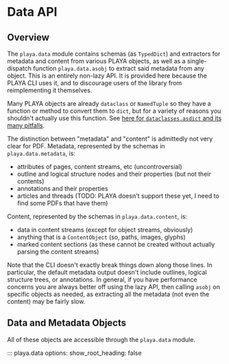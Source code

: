 # Data API

## Overview

The `playa.data` module contains schemas (as `TypedDict`) and extractors
for metadata and content from various PLAYA objects, as well as a
single-dispatch function `playa.data.asobj` to extract said metadata
from any object.  This is an entirely non-lazy API.  It is provided
here because the PLAYA CLI uses it, and to discourage users of the
library from reimplementing it themselves.

Many PLAYA objects are already `dataclass` or `NamedTuple` so they
have a function or method to convert them to `dict`, but for a variety
of reasons you shouldn't actually use this function.  See [here for
`dataclasses.asdict` and its many
pitfalls](https://stackoverflow.com/questions/52229521/why-is-dataclasses-asdictobj-10x-slower-than-obj-dict).

The distinction between "metadata" and "content" is admittedly not
very clear for PDF.  Metadata, represented by the schemas in
`playa.data.metadata`, is:

- attributes of pages, content streams, etc (uncontroversial)
- outline and logical structure nodes and their properties (but not
  their contents)
- annotations and their properties
- articles and threads (TODO: PLAYA doesn't support these yet, I need
  to find some PDFs that have them)

Content, represented by the schemas in `playa.data.content`, is:

- data in content streams (except for object streams, obviously)
- anything that is a `ContentObject` (so, paths, images, glyphs)
- marked content sections (as these cannot be created without actually
  parsing the content streams)

Note that the CLI doesn't exactly break things down along those lines.
In particular, the default metadata output doesn't include outlines,
logical structure trees, or annotations.  In general, if you have
performance concerns you are always better off using the lazy API,
then calling `asobj` on specific objects as needed, as extracting all
the metadata (not even the content) may be fairly slow.

## Data and Metadata Objects

All of these objects are accessible through the `playa.data` module.

::: playa.data
    options:
      show_root_heading: false

